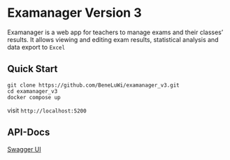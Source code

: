 # Examanager Version 3

Examanager is a web app for teachers to manage exams and their classes’ results. It allows viewing and editing exam results, statistical analysis and data export to `Excel`

## Quick Start

```shell
git clone https://github.com/BeneLuWi/examanager_v3.git
cd examanager_v3
docker compose up
```

visit `http://localhost:5200`

## API-Docs

[Swagger UI](http://localhost:5200/docs)
